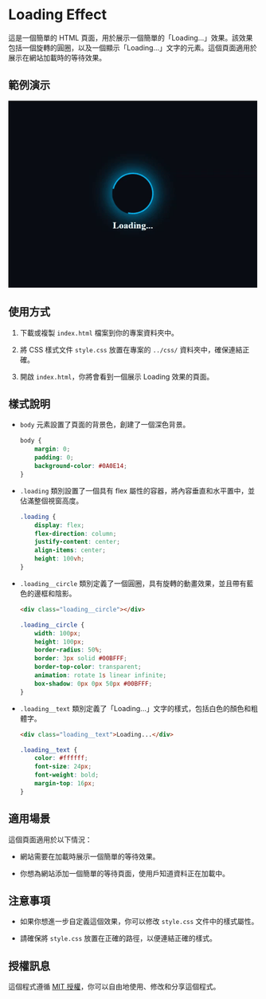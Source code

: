 # Loading Effect

這是一個簡單的 HTML 頁面，用於展示一個簡單的「Loading...」效果。該效果包括一個旋轉的圓圈，以及一個顯示「Loading...」文字的元素。這個頁面適用於展示在網站加載時的等待效果。

## 範例演示

<img src="pic/loading.gif" width="500">

## 使用方式

1. 下載或複製 `index.html` 檔案到你的專案資料夾中。

2. 將 CSS 樣式文件 `style.css` 放置在專案的 `../css/` 資料夾中，確保連結正確。

3. 開啟 `index.html`，你將會看到一個展示 Loading 效果的頁面。

## 樣式說明

- `body` 元素設置了頁面的背景色，創建了一個深色背景。
    ```css
    body {
        margin: 0;
        padding: 0;
        background-color: #0A0E14;
    }
    ```

- `.loading` 類別設置了一個具有 flex 屬性的容器，將內容垂直和水平置中，並佔滿整個視窗高度。
    ```css
    .loading {
        display: flex;
        flex-direction: column;
        justify-content: center;
        align-items: center;
        height: 100vh;
    }
    ```

- `.loading__circle` 類別定義了一個圓圈，具有旋轉的動畫效果，並且帶有藍色的邊框和陰影。
    ```html
    <div class="loading__circle"></div>
    ```

    ```css
    .loading__circle {
        width: 100px;
        height: 100px;
        border-radius: 50%;
        border: 3px solid #00BFFF;
        border-top-color: transparent;
        animation: rotate 1s linear infinite;
        box-shadow: 0px 0px 50px #00BFFF;
    }
    ```

- `.loading__text` 類別定義了「Loading...」文字的樣式，包括白色的顏色和粗體字。
    ```html
    <div class="loading__text">Loading...</div>
    ```
    ```css
    .loading__text {
        color: #ffffff;
        font-size: 24px;
        font-weight: bold;
        margin-top: 16px;
    }
    ```
## 適用場景

這個頁面適用於以下情況：

- 網站需要在加載時展示一個簡單的等待效果。

- 你想為網站添加一個簡單的等待頁面，使用戶知道資料正在加載中。

## 注意事項

- 如果你想進一步自定義這個效果，你可以修改 `style.css` 文件中的樣式屬性。

- 請確保將 `style.css` 放置在正確的路徑，以便連結正確的樣式。

## 授權訊息

這個程式遵循 [MIT 授權](LICENSE.txt)，你可以自由地使用、修改和分享這個程式。
